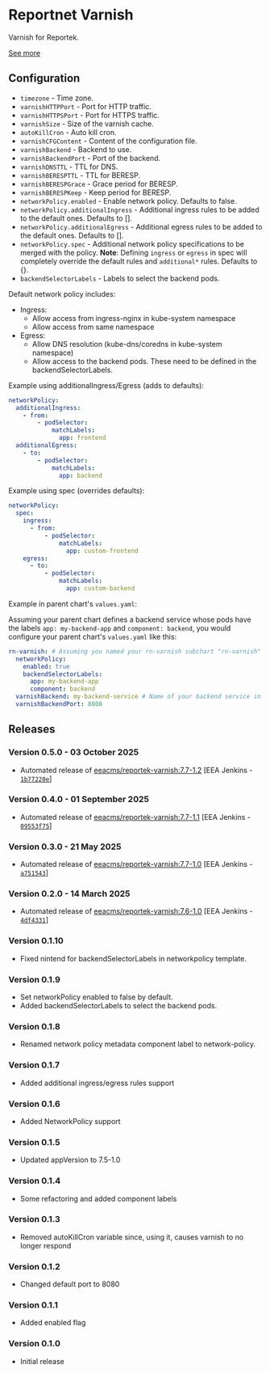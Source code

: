 # Reportnet Varnish

Varnish for Reportek.

[See more](https://github.com/eea/eea.docker.varnish-reportek)

## Configuration

- `timezone` - Time zone.
- `varnishHTTPPort` - Port for HTTP traffic.
- `varnishHTTPSPort` - Port for HTTPS traffic.
- `varnishSize` - Size of the varnish cache.
- `autoKillCron` - Auto kill cron.
- `varnishCFGContent` - Content of the configuration file.
- `varnishBackend` - Backend to use.
- `varnishBackendPort` - Port of the backend.
- `varnishDNSTTL` - TTL for DNS.
- `varnishBERESPTTL` - TTL for BERESP.
- `varnishBERESPGrace` - Grace period for BERESP.
- `varnishBERESPKeep` - Keep period for BERESP.
- `networkPolicy.enabled` - Enable network policy. Defaults to false.
- `networkPolicy.additionalIngress` - Additional ingress rules to be added to the default ones. Defaults to [].
- `networkPolicy.additionalEgress` - Additional egress rules to be added to the default ones. Defaults to [].
- `networkPolicy.spec` - Additional network policy specifications to be merged with the policy. **Note**: Defining `ingress` or `egress` in spec will completely override the default rules and `additional*` rules. Defaults to {}.
- `backendSelectorLabels` - Labels to select the backend pods.

Default network policy includes:
- Ingress:
  - Allow access from ingress-nginx in kube-system namespace
  - Allow access from same namespace
- Egress:
  - Allow DNS resolution (kube-dns/coredns in kube-system namespace)
  - Allow access to the backend pods. These need to be defined in the backendSelectorLabels.

Example using additionalIngress/Egress (adds to defaults):
```yaml
networkPolicy:
  additionalIngress:
    - from:
        - podSelector:
            matchLabels:
              app: frontend
  additionalEgress:
    - to:
        - podSelector:
            matchLabels:
              app: backend
```

Example using spec (overrides defaults):
```yaml
networkPolicy:
  spec:
    ingress:
      - from:
          - podSelector:
              matchLabels:
                app: custom-frontend
    egress:
      - to:
          - podSelector:
              matchLabels:
                app: custom-backend
```

Example in parent chart's `values.yaml`:

Assuming your parent chart defines a backend service whose pods have the labels `app: my-backend-app` and `component: backend`, you would configure your parent chart's `values.yaml` like this:

```yaml
rn-varnish: # Assuming you named your rn-varnish subchart "rn-varnish"
  networkPolicy:
    enabled: true
    backendSelectorLabels:
      app: my-backend-app
      component: backend
  varnishBackend: my-backend-service # Name of your backend service in the parent chart
  varnishBackendPort: 8080
```

## Releases

### Version 0.5.0 - 03 October 2025
- Automated release of [eeacms/reportek-varnish:7.7-1.2](https://github.com/eea/eea.docker.varnish-reportek/releases) [EEA Jenkins - [`1b77220e`](https://github.com/eea/helm-charts/commit/1b77220eee42084348bf106a267e2e4d9eef995f)]

### Version 0.4.0 - 01 September 2025
- Automated release of [eeacms/reportek-varnish:7.7-1.1](https://github.com/eea/eea.docker.varnish-reportek/releases) [EEA Jenkins - [`09553f75`](https://github.com/eea/helm-charts/commit/09553f75cf5a54e93b74ccac3d03d6f33704fbcd)]

### Version 0.3.0 - 21 May 2025
- Automated release of [eeacms/reportek-varnish:7.7-1.0](https://github.com/eea/eea.docker.varnish-reportek/releases) [EEA Jenkins - [`a751543`](https://github.com/eea/helm-charts/commit/a75154391e2ff9f874c1b62af800441cd0b7bb9d)]

### Version 0.2.0 - 14 March 2025
- Automated release of [eeacms/reportek-varnish:7.6-1.0](https://github.com/eea/eea.docker.varnish-reportek/releases) [EEA Jenkins - [`4df4331`](https://github.com/eea/helm-charts/commit/4df433174ed03a473195b47e34a19d3c178b775e)]

### Version 0.1.10
- Fixed nintend for backendSelectorLabels in networkpolicy template.

### Version 0.1.9
- Set networkPolicy enabled to false by default.
- Added backendSelectorLabels to select the backend pods.

### Version 0.1.8
- Renamed network policy metadata component label to network-policy.

### Version 0.1.7
- Added additional ingress/egress rules support

### Version 0.1.6
- Added NetworkPolicy support

### Version 0.1.5
- Updated appVersion to 7.5-1.0

### Version 0.1.4
- Some refactoring and added component labels

### Version 0.1.3
- Removed autoKillCron variable since, using it, causes varnish to no longer respond

### Version 0.1.2
- Changed default port to 8080

### Version 0.1.1
- Added enabled flag

### Version 0.1.0
- Initial release

